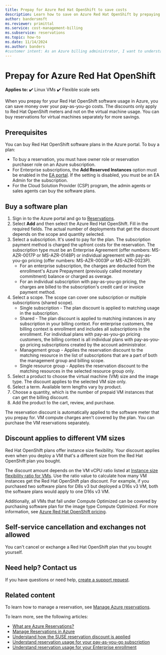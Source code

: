 ```yaml
---
title: Prepay for Azure Red Hat OpenShift to save costs
description: Learn how to save on Azure Red Hat OpenShift by prepaying. This guide covers purchasing plans, required roles, permissions, and subscription details.
author: bandersmsft
ms.reviewer: primittal
ms.service: cost-management-billing
ms.subservice: reservations
ms.topic: how-to
ms.date: 11/14/2024
ms.author: banders
#customer intent: As an Azure billing administrator, I want to understand what Azure Red Hat OpenShift reservations are and how buying one can help me save money.
---
```


# Prepay for Azure Red Hat OpenShift

**Applies to:** :heavy_check_mark: Linux VMs :heavy_check_mark: Flexible scale sets

When you prepay for your Red Hat OpenShift software usage in Azure, you can save money over your pay-as-you-go costs. The discounts only apply to Red Hat OpenShift meters and not on the virtual machine usage. You can buy reservations for virtual machines separately for more savings.

## Prerequisites

You can buy Red Hat OpenShift software plans in the Azure portal. To buy a plan:

- To buy a reservation, you must have owner role or reservation purchaser role on an Azure subscription.
- For Enterprise subscriptions, the **Add Reserved Instances** option must be enabled in the [EA portal](https://ea.azure.com/). If the setting is disabled, you must be an EA Admin for the subscription.
- For the Cloud Solution Provider (CSP) program, the admin agents or sales agents can buy the software plans.

## Buy a software plan

1. Sign in to the Azure portal and go to [Reservations](https://portal.azure.com/#blade/Microsoft_Azure_Reservations/ReservationsBrowseBlade).
2. Select **Add** and then select the Azure Red Hat OpenShift. Fill in the required fields. The actual number of deployments that get the discount depends on the scope and quantity selected.
3. Select a subscription. It's used to pay for the plan. The subscription payment method is charged the upfront costs for the reservation. The subscription type must be an Enterprise Agreement (offer numbers: MS-AZR-0017P or MS-AZR-0148P) or individual agreement with pay-as-you-go pricing (offer numbers: MS-AZR-0003P or MS-AZR-0023P).
    - For an enterprise subscription, the charges are deducted from the enrollment's Azure Prepayment (previously called monetary commitment) balance or charged as overage.
    - For an individual subscription with pay-as-you-go pricing, the charges are billed to the subscription's credit card or invoice payment method.
4. Select a scope. The scope can cover one subscription or multiple subscriptions (shared scope).
    - Single subscription - The plan discount is applied to matching usage in the subscription.
    - Shared - The plan discount is applied to matching instances in any subscription in your billing context. For enterprise customers, the billing context is enrollment and includes all subscriptions in the enrollment. For individual plans with pay-as-you-go pricing customers, the billing context is all individual plans with pay-as-you-go pricing subscriptions created by the account administrator.
    - Management group - Applies the reservation discount to the matching resource in the list of subscriptions that are a part of both the management group and billing scope.
    - Single resource group - Applies the reservation discount to the matching resources in the selected resource group only.
5. Select a product to choose the virtual machine (VM) size and the image type. The discount applies to the selected VM size only.
6. Select a term. Available term lengths vary by product.
7. Choose a quantity, which is the number of prepaid VM instances that can get the billing discount.
8. Add the product to the cart, review, and purchase.

The reservation discount is automatically applied to the software meter that you prepay for. VM compute charges aren't covered by the plan. You can purchase the VM reservations separately.

## Discount applies to different VM sizes

Red Hat OpenShift plans offer instance size flexibility. Your discount applies even when you deploy a VM that's a different size from the Red Hat OpenShift plan you bought.

The discount amount depends on the VM vCPU ratio listed at [Instance size flexibility ratio for VMs](/azure/virtual-machines/reserved-vm-instance-size-flexibility#instance-size-flexibility-ratio-for-vms). Use the ratio value to calculate how many VM instances get the Red Hat OpenShift plan discount. For example, if you purchased two software plans for D8s v3 but deployed a D16s v3 VM, both the software plans would apply to one D16s v3 VM.

Additionally, all VMs that fall under Compute Optimized can be covered by purchasing software plan for the image type Compute Optimized. For more information, see [Azure Red Hat OpenShift pricing](https://azure.microsoft.com/pricing/details/openshift/).

## Self-service cancellation and exchanges not allowed

You can't cancel or exchange a Red Hat OpenShift plan that you bought yourself.

## Need help? Contact us

If you have questions or need help, [create a support request](https://portal.azure.com/#blade/Microsoft_Azure_Support/HelpAndSupportBlade/newsupportrequest).

## Related content

To learn how to manage a reservation, see [Manage Azure reservations](manage-reserved-vm-instance.md).

To learn more, see the following articles:

- [What are Azure Reservations?](save-compute-costs-reservations.md)
- [Manage Reservations in Azure](manage-reserved-vm-instance.md)
- [Understand how the SUSE reservation discount is applied](understand-suse-reservation-charges.md)
- [Understand reservation usage for your pay-as-you-go subscription](understand-reserved-instance-usage.md)
- [Understand reservation usage for your Enterprise enrollment](understand-reserved-instance-usage-ea.md)